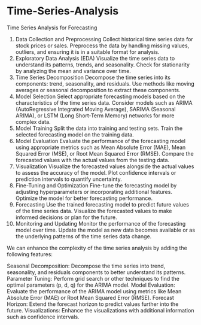 # Time-Series-Analysis

Time Series Analysis for Forecasting
1. Data Collection and Preprocessing
Collect historical time series data for stock prices or sales.
Preprocess the data by handling missing values, outliers, and ensuring it is in a suitable format for analysis.
2. Exploratory Data Analysis (EDA)
Visualize the time series data to understand its patterns, trends, and seasonality.
Check for stationarity by analyzing the mean and variance over time.
3. Time Series Decomposition
Decompose the time series into its components: trend, seasonality, and residuals.
Use methods like moving averages or seasonal decomposition to extract these components.
4. Model Selection
Select appropriate forecasting models based on the characteristics of the time series data.
Consider models such as ARIMA (AutoRegressive Integrated Moving Average), SARIMA (Seasonal ARIMA), or LSTM (Long Short-Term Memory) networks for more complex data.
5. Model Training
Split the data into training and testing sets.
Train the selected forecasting model on the training data.
6. Model Evaluation
Evaluate the performance of the forecasting model using appropriate metrics such as Mean Absolute Error (MAE), Mean Squared Error (MSE), or Root Mean Squared Error (RMSE).
Compare the forecasted values with the actual values from the testing data.
7. Visualization
Visualize the forecasted values alongside the actual values to assess the accuracy of the model.
Plot confidence intervals or prediction intervals to quantify uncertainty.
8. Fine-Tuning and Optimization
Fine-tune the forecasting model by adjusting hyperparameters or incorporating additional features.
Optimize the model for better forecasting performance.
9. Forecasting
Use the trained forecasting model to predict future values of the time series data.
Visualize the forecasted values to make informed decisions or plan for the future.
10. Monitoring and Updating
Monitor the performance of the forecasting model over time.
Update the model as new data becomes available or as the underlying patterns of the time series data change.

We can enhance the complexity of the time series analysis by adding the following features:

Seasonal Decomposition: Decompose the time series into trend, seasonality, and residuals components to better understand its patterns.
Parameter Tuning: Perform grid search or other techniques to find the optimal parameters (p, d, q) for the ARIMA model.
Model Evaluation: Evaluate the performance of the ARIMA model using metrics like Mean Absolute Error (MAE) or Root Mean Squared Error (RMSE).
Forecast Horizon: Extend the forecast horizon to predict values further into the future.
Visualizations: Enhance the visualizations with additional information such as confidence intervals.
